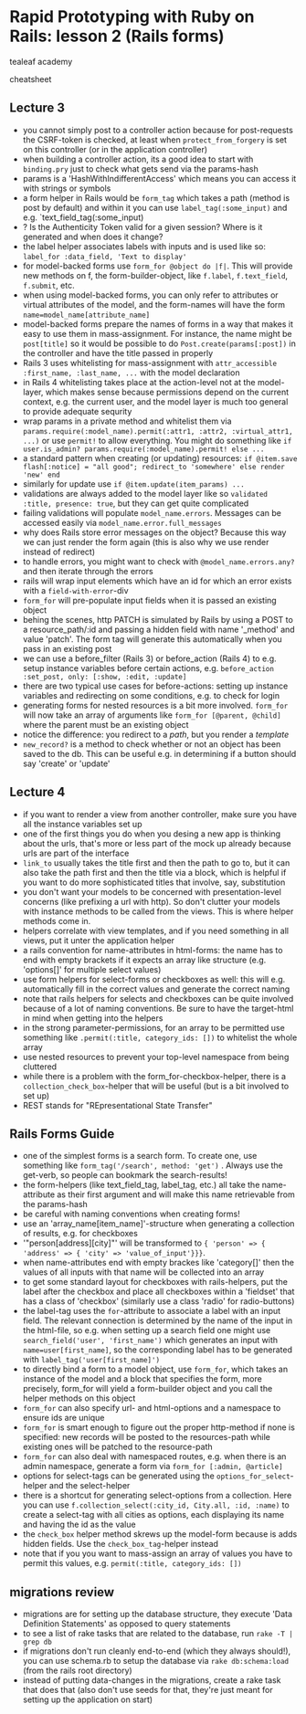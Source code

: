 # Rapid Prototyping with Ruby on Rails: lesson 2 (Rails forms)

tealeaf academy

cheatsheet

## Lecture 3

- you cannot simply post to a controller action because for post-requests the CSRF-token is checked, at least when `protect_from_forgery` is set on this controller (or in the application controller)
- when building a controller action, its a good idea to start with `binding.pry` just to check what gets send via the params-hash
- params is a 'HashWithIndifferentAccess' which means you can access it with strings or symbols
- a form helper in Rails would be `form_tag` which takes a path (method is post by default) and within it you can use `label_tag(:some_input)` and e.g. `text_field_tag(:some_input)
- ? Is the Authenticity Token valid for a given session? Where is it generated and when does it change?
- the label helper associates labels with inputs and is used like so: `label_for :data_field, 'Text to display'`
- for model-backed forms use `form_for @object do |f|`. This will provide new methods on f, the form-builder-object, like `f.label`, `f.text_field`, `f.submit`, etc.
- when using model-backed forms, you can only refer to attributes or virtual attributes of the model, and the form-names will have the form `name=model_name[attribute_name]`
- model-backed forms prepare the names of forms in a way that makes it easy to use them in mass-assignment. For instance, the name might be `post[title]` so it would be possible to do `Post.create(params[:post])` in the controller and have the title passed in properly
- Rails 3 uses whitelisting for mass-assignment with `attr_accessible :first_name, :last_name, ...` with the model declaration
- in Rails 4 whitelisting takes place at the action-level not at the model-layer, which makes sense because permissions depend on the current context, e.g. the current user, and the model layer is much too general to provide adequate sequrity
- wrap params in a private method and whitelist them via `params.require(:model_name).permit(:attr1, :attr2, :virtual_attr1, ...)` or use `permit!` to allow everything. You might do something like `if user.is_admin? params.require(:model_name).permit! else ...`
- a standard pattern when creating (or updating) resources: `if @item.save flash[:notice] = "all good"; redirect_to 'somewhere' else render 'new' end`
- similarly for update use `if @item.update(item_params) ...`
- validations are always added to the model layer like so `validated :title, presence: true`, but they can get quite complicated
- failing validations will populate `model_name.errors`. Messages can be accessed easily via `model_name.error.full_messages`
- why does Rails store error messages on the object? Because this way we can just render the form again (this is also why we use render instead of redirect)
- to handle errors, you might want to check with `@model_name.errors.any?` and then iterate through the errors
- rails will wrap input elements which have an id for which an error exists with a `field-with-error`-div
- `form_for` will pre-populate input fields when it is passed an existing object
- behing the scenes, http PATCH is simulated by Rails by using a POST to a resource_path/:id and passing a hidden field with name '_method' and value 'patch'. The form tag will generate this automatically when you pass in an existing post
- we can use a before_filter (Rails 3) or before_action (Rails 4) to e.g. setup instance variables before certain actions, e.g. `before_action :set_post, only: [:show, :edit, :update]`
- there are two typical use cases for before-actions: setting up instance variables and redirecting on some conditions, e.g. to check for login
- generating forms for nested resources is a bit more involved. `form_for` will now take an array of arguments like `form_for [@parent, @child]` where the parent must be an existing object
- notice the difference: you redirect to a *path*, but you render a *template*
- `new_record?` is a method to check whether or not an object has been saved to the db. This can be useful e.g. in determining if a button should say 'create' or 'update'


## Lecture 4

- if you want to render a view from another controller, make sure you have all the instance variables set up
- one of the first things you do when you desing a new app is thinking about the urls, that's more or less part of the mock up already because urls are part of the interface
- `link_to` usually takes the title first and then the path to go to, but it can also take the path first and then the title via a block, which is helpful if you want to do more sophisticated titles that involve, say, substitution
- you don't want your models to be concerned with presentation-level concerns (like prefixing a url with http). So don't clutter your models with instance methods to be called from the views. This is where helper methods come in.
- helpers correlate with view templates, and if you need something in all views, put it unter the application helper
- a rails convention for name-attributes in html-forms: the name has to end with empty brackets if it expects an array like structure (e.g. 'options[]' for multiple select values)
- use form helpers for select-forms or checkboxes as well: this will e.g. automatically fill in the correct values and generate the correct naming
- note that rails helpers for selects and checkboxes can be quite involved because of a lot of naming conventions. Be sure to have the target-html in mind when getting into the helpers
- in the strong parameter-permissions, for an array to be permitted use something like `.permit(:title, category_ids: [])` to whitelist the whole array
- use nested resources to prevent your top-level namespace from being cluttered
- while there is a problem with the form_for-checkbox-helper, there is a `collection_check_box`-helper that will be useful (but is a bit involved to set up)
- REST stands for "REpresentational State Transfer"



## Rails Forms Guide

- one of the simplest forms is a search form. To create one, use something like `form_tag('/search', method: 'get')` . Always use the get-verb, so people can bookmark the search-results!
- the form-helpers (like text_field_tag, label_tag, etc.) all take the name-attribute as their first argument and will make this name retrievable from the params-hash
- be careful with naming conventions when creating forms!
- use an 'array_name[item_name]'-structure when generating a collection of results, e.g. for checkboxes
- '"person[address][city]"' will be transformed to `{ 'person' => { 'address' => { 'city' => 'value_of_input'}}}`.
- when name-attributes end with empty brackes like 'category[]' then the values of all inputs with that name will be collected into an array
- to get some standard layout for checkboxes with rails-helpers, put the label after the checkbox and place all checkboxes within a 'fieldset' that has a class of 'checkbox' (similarly use a class 'radio' for radio-buttons)
- the label-tag uses the `for`-attribute to associate a label with an input field. The relevant connection is determined by the name of the input in the html-file, so e.g. when setting up a search field one might use `search_field('user', 'first_name')` which generates an input with `name=user[first_name]`, so the corresponding label has to be generated with `label_tag('user[first_name]')`
- to directly bind a form to a model object, use `form_for`, which takes an instance of the model and a block that specifies the form, more precisely, form_for will yield a form-builder object and you call the helper methods on this object
- `form_for` can also specify url- and html-options and a namespace to ensure ids are unique
- `form_for` is smart enough to figure out the proper http-method if none is specified: new records will be posted to the resources-path while existing ones will be patched to the resource-path
- `form_for` can also deal with namespaced routes, e.g. when there is an admin namespace, generate a form via `form_for [:admin, @article]`
- options for select-tags can be generated using the `options_for_select`-helper and the select-helper
- there is a shortcut for generating select-options from a collection. Here you can use `f.collection_select(:city_id, City.all, :id, :name)` to create a select-tag with all cities as options, each displaying its name and having the id as the value
- the `check_box` helper method skrews up the model-form because is adds hidden fields. Use the `check_box_tag`-helper instead
- note that if you you want to mass-assign an array of values you have to permit this values, e.g. `permit(:title, category_ids: [])`


## migrations review

- migrations are for setting up the database structure, they execute 'Data Definition Statements' as opposed to query statements
- to see a list of rake tasks that are related to the database, run `rake -T | grep db`
- if migrations don't run cleanly end-to-end (which they always should!), you can use schema.rb to setup the database via `rake db:schema:load` (from the rails root directory)
- instead of putting data-changes in the migrations, create a rake task that does that (also don't use seeds for that, they're just meant for setting up the application on start)

